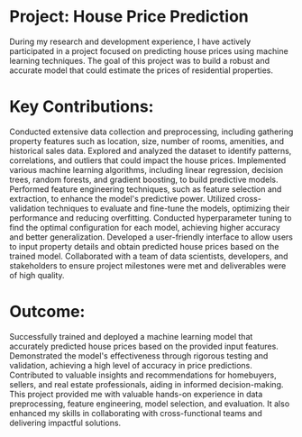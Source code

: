 # Project: House Price Prediction

During my research and development experience, I have actively participated in a project focused on predicting house prices using machine learning techniques. The goal of this project was to build a robust and accurate model that could estimate the prices of residential properties.

# Key Contributions:

Conducted extensive data collection and preprocessing, including gathering property features such as location, size, number of rooms, amenities, and historical sales data.
Explored and analyzed the dataset to identify patterns, correlations, and outliers that could impact the house prices.
Implemented various machine learning algorithms, including linear regression, decision trees, random forests, and gradient boosting, to build predictive models.
Performed feature engineering techniques, such as feature selection and extraction, to enhance the model's predictive power.
Utilized cross-validation techniques to evaluate and fine-tune the models, optimizing their performance and reducing overfitting.
Conducted hyperparameter tuning to find the optimal configuration for each model, achieving higher accuracy and better generalization.
Developed a user-friendly interface to allow users to input property details and obtain predicted house prices based on the trained model.
Collaborated with a team of data scientists, developers, and stakeholders to ensure project milestones were met and deliverables were of high quality.
# Outcome:
Successfully trained and deployed a machine learning model that accurately predicted house prices based on the provided input features.
Demonstrated the model's effectiveness through rigorous testing and validation, achieving a high level of accuracy in price predictions.
Contributed to valuable insights and recommendations for homebuyers, sellers, and real estate professionals, aiding in informed decision-making.
This project provided me with valuable hands-on experience in data preprocessing, feature engineering, model selection, and evaluation. It also enhanced my skills in collaborating with cross-functional teams and delivering impactful solutions.
